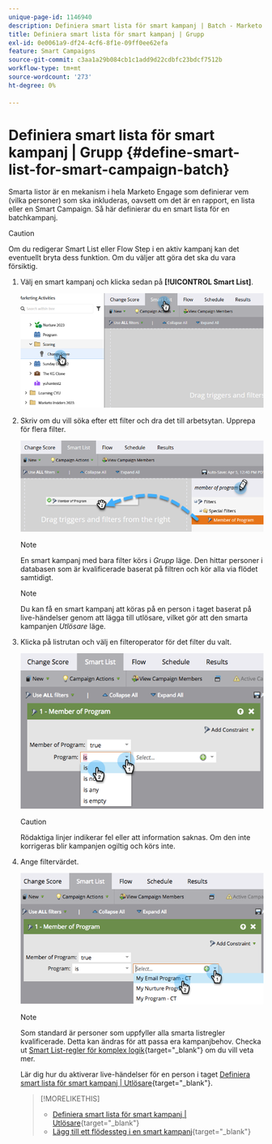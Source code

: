 ```yaml
---
unique-page-id: 1146940
description: Definiera smart lista för smart kampanj | Batch - Marketo Docs - produktdokumentation
title: Definiera smart lista för smart kampanj | Grupp
exl-id: 0e0061a9-df24-4cf6-8f1e-09ff0ee62efa
feature: Smart Campaigns
source-git-commit: c3aa1a29b084cb1c1add9d22cdbfc23bdcf7512b
workflow-type: tm+mt
source-wordcount: '273'
ht-degree: 0%

---
```


# Definiera smart lista för smart kampanj | Grupp {#define-smart-list-for-smart-campaign-batch}

Smarta listor är en mekanism i hela Marketo Engage som definierar vem (vilka personer) som ska inkluderas, oavsett om det är en rapport, en lista eller en Smart Campaign. Så här definierar du en smart lista för en batchkampanj.

>[!CAUTION]
>
>Om du redigerar Smart List eller Flow Step i en aktiv kampanj kan det eventuellt bryta dess funktion. Om du väljer att göra det ska du vara försiktig.

1. Välj en smart kampanj och klicka sedan på **[!UICONTROL Smart List]**.

   ![](assets/define-smart-list-for-smart-campaign-batch-1.png)

1. Skriv om du vill söka efter ett filter och dra det till arbetsytan. Upprepa för flera filter.

   ![](assets/define-smart-list-for-smart-campaign-batch-2.png)

   >[!NOTE]
   >
   >En smart kampanj med bara filter körs i _Grupp_ läge. Den hittar personer i databasen som är kvalificerade baserat på filtren och kör alla via flödet samtidigt.

   >[!NOTE]
   >
   >Du kan få en smart kampanj att köras på en person i taget baserat på live-händelser genom att lägga till utlösare, vilket gör att den smarta kampanjen _Utlösare_ läge.

1. Klicka på listrutan och välj en filteroperator för det filter du valt.

   ![](assets/define-smart-list-for-smart-campaign-batch-3.png)

   >[!CAUTION]
   >
   >Rödaktiga linjer indikerar fel eller att information saknas. Om den inte korrigeras blir kampanjen ogiltig och körs inte.

1. Ange filtervärdet.

   ![](assets/define-smart-list-for-smart-campaign-batch-4.png)

   >[!NOTE]
   >
   >Som standard är personer som uppfyller alla smarta listregler kvalificerade. Detta kan ändras för att passa era kampanjbehov. Checka ut  [Smart List-regler för komplex logik](/help/marketo/product-docs/core-marketo-concepts/smart-lists-and-static-lists/using-smart-lists/using-advanced-smart-list-rule-logic.md){target="_blank"} om du vill veta mer.

   Lär dig hur du aktiverar live-händelser för en person i taget [Definiera smart lista för smart kampanj | Utlösare](/help/marketo/product-docs/core-marketo-concepts/smart-campaigns/creating-a-smart-campaign/define-smart-list-for-smart-campaign-trigger.md){target="_blank"}.

   >[!MORELIKETHIS]
   >
   >* [Definiera smart lista för smart kampanj | Utlösare](/help/marketo/product-docs/core-marketo-concepts/smart-campaigns/creating-a-smart-campaign/define-smart-list-for-smart-campaign-trigger.md){target="_blank"}
   >* [Lägg till ett flödessteg i en smart kampanj](/help/marketo/product-docs/core-marketo-concepts/smart-campaigns/flow-actions/add-a-flow-step-to-a-smart-campaign.md){target="_blank"}
